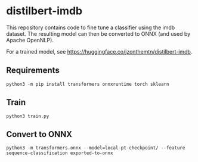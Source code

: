 # distilbert-imdb

This repository contains code to fine tune a classifier using the imdb dataset. The resulting model can then be converted to ONNX (and used by Apache OpenNLP).

For a trained model, see https://huggingface.co/jzonthemtn/distilbert-imdb.

## Requirements

```
python3 -m pip install transformers onnxruntime torch sklearn
```

## Train

`python3 train.py`

## Convert to ONNX

`python3 -m transformers.onnx --model=local-pt-checkpoint/ --feature sequence-classification exported-to-onnx`
